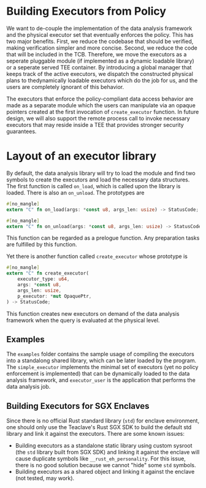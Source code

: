 # Building Executors from Policy

We want to de-couple the implementation of the data analysis framework and the physical executor set that eventually enforces the policy. This has two major benefits. First, we reduce the codebase that should be verified, making verification simpler and more concise. Second, we reduce the code that will be included in the TCB. Therefore, we move the executors as a seperate pluggable module (if implemented as a dynamic loadable library) or a seperate served TEE container. By introducing a global manager that keeps track of the active executors, we dispatch the constructed physical plans to thedynamically loadable executors which do the job for us, and the users are completely ignorant of this behavior.

The executors that enforce the policy-compliant data access behavior are made as a separate module which the users can manipulate via an opaque pointers created at the first invocation of `create_executor` function. In future design, we will also support the remote process call to invoke necessary executors that may reside inside a TEE that provides stronger security guarantees.

# Layout of an executor library

By default, the data analysis library will try to load the module and find two symbols to create the executors and load the necessary data structures. The first function is called `on_load`, which is called upon the library is loaded. There is also an `on_unload`. The prototypes are

```rust
#[no_mangle]
extern "C" fn on_load(args: *const u8, args_len: usize) -> StatusCode;

#[no_mangle]
extern "C" fn on_unload(args: *const u8, args_len: usize) -> StatusCode;
```

This function can be regarded as a prelogue function. Any preparation tasks are fulfilled by this function.

Yet there is another function called `create_executor` whose prototype is

```rust
#[no_mangle]
extern "C" fn create_executor(
    executor_type: u64,
    args: *const u8,
    args_len: usize,
    p_executor: *mut OpaquePtr,
) -> StatusCode;
```

This function creates new executors on demand of the data analysis framework when the query is evaluated at the physical level.

## Examples

The `examples` folder contains the sample usage of compiling the executors into a standalong shared library, which can be later loaded by the program. The `simple_executor` implements the minimal set of executors (yet no policy enforcement is implemented) that can be dynamically loaded to the data analysis framework, and `executor_user` is the application that performs the data analysis job.

## Building Executors for SGX Enclaves

Since there is no official Rust standard library (`std`) for enclave environment, one should only use the Teaclave's Rust SGX SDK to build the default std library and link it against the executors. There are some known issues:

* Building executors as a standalone static library using custom sysroot (the `std` library built from SGX SDK) and linking it against the enclave will cause duplicate symbols like `__rust_eh_personality`. For this issue, there is no good solution because we cannot "hide" some `std` symbols.
* Building executors as a shared object and linking it against the enclave (not tested, may work).
